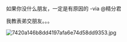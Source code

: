 如果你没什么朋友，一定是有原因的 -via @精分君

我教表弟交朋友。。。

![7420a146b8dd4197afa6e74d58dd9353.jpg](https://wxlzmt.github.io/cdn1/ext/qw/groups/10035/7420a146b8dd4197afa6e74d58dd9353.jpg)
